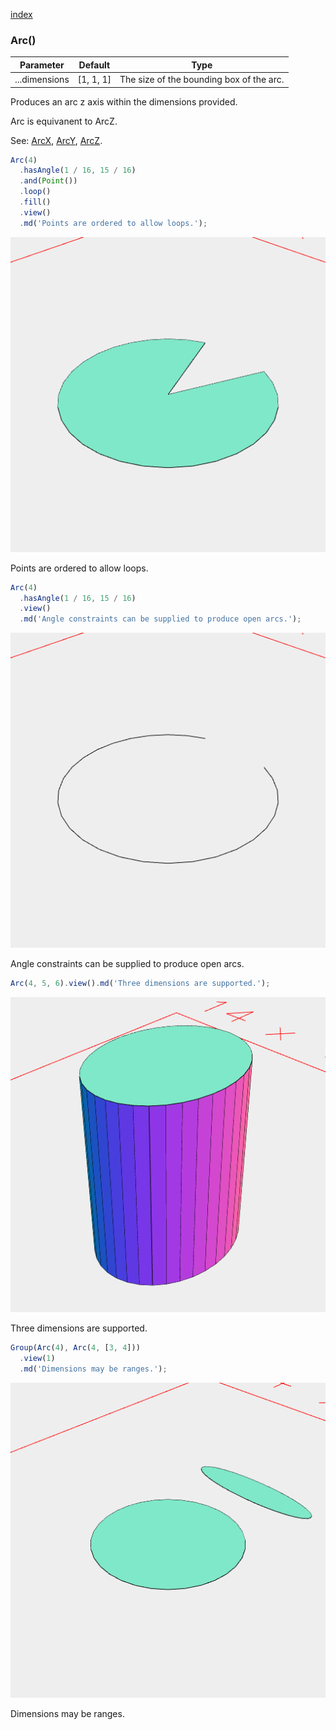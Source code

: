 [index](../../nb/api/index.md)
### Arc()
Parameter|Default|Type
---|---|---
...dimensions|[1, 1, 1]|The size of the bounding box of the arc.

Produces an arc z axis within the dimensions provided.

Arc is equivanent to ArcZ.

See: [ArcX](../../nb/api/ArcX.nb), [ArcY](#https://raw.githubusercontent.com/jsxcad/JSxCAD/master/nb/api/ArcY.nb), [ArcZ](#https://raw.githubusercontent.com/jsxcad/JSxCAD/master/nb/api/ArcZ.md).

```JavaScript
Arc(4)
  .hasAngle(1 / 16, 15 / 16)
  .and(Point())
  .loop()
  .fill()
  .view()
  .md('Points are ordered to allow loops.');
```

![Image](Arc.md.0.png)

Points are ordered to allow loops.

```JavaScript
Arc(4)
  .hasAngle(1 / 16, 15 / 16)
  .view()
  .md('Angle constraints can be supplied to produce open arcs.');
```

![Image](Arc.md.1.png)

Angle constraints can be supplied to produce open arcs.

```JavaScript
Arc(4, 5, 6).view().md('Three dimensions are supported.');
```

![Image](Arc.md.2.png)

Three dimensions are supported.

```JavaScript
Group(Arc(4), Arc(4, [3, 4]))
  .view(1)
  .md('Dimensions may be ranges.');
```

![Image](Arc.md.3.png)

Dimensions may be ranges.
